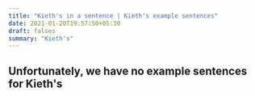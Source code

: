 ```yaml
---
title: "Kieth's in a sentence | Kieth's example sentences"
date: 2021-01-20T19:57:50+05:30
draft: falses
summary: "Kieth's"
---
```

## Unfortunately, we have no example sentences for Kieth's                 
